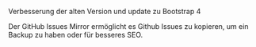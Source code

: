 Verbesserung der alten Version und update zu Bootstrap 4

Der GitHub Issues Mirror ermöglicht es Github Issues zu kopieren, um ein Backup zu haben oder für besseres SEO.
